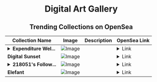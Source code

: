<div align="center">

# Digital Art Gallery

## Trending Collections on OpenSea

| Collection Name                       | Image                                                                                     | Description                       | OpenSea Link                                                                                          |
|---------------------------------------|-------------------------------------------------------------------------------------------|-----------------------------------|--------------------------------------------------------------------------------------------------------|
| **<details><summary>Expenditure Wel...</summary>Expenditure Welding</details>** | ![Image](https://i.seadn.io/s/raw/files/9f9d62ec608dd94ba54e63cebab40375.jpg?w=500&auto=format?w=200&auto=format) |  | <details><summary>Link</summary>[Expenditure Welding](https://opensea.io/collection/expenditure-welding)</details> |
| **Digital Sunset** | ![Image](https://i.seadn.io/s/raw/files/dd7fcd81da6e1f895e9e23b2d77719d8.jpg?w=500&auto=format?w=200&auto=format) |  | <details><summary>Link</summary>[Digital Sunset](https://opensea.io/collection/digital-sunset-1)</details> |
| **<details><summary>218051's Follow...</summary>218051's Follower</details>** | ![Image](https://i.seadn.io/s/raw/files/19f9f090920392cc3650cbdf4361755b.png?w=500&auto=format?w=200&auto=format) |  | <details><summary>Link</summary>[218051's Follower](https://opensea.io/collection/218051-s-follower)</details> |
| **Elefant** | ![Image](https://i.seadn.io/s/raw/files/cf8d6b1d18ece0aab5689ace2225ee8e.jpg?w=500&auto=format?w=200&auto=format) |  | <details><summary>Link</summary>[Elefant](https://opensea.io/collection/elefant-20)</details> |

</div>
